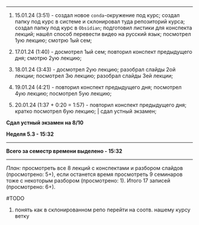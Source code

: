 ___
1. 15.01.24 (3:51) - создал новое `conda`-окружение под курс; создал папку под курс в системе и склонировал туда репозиторий курса; создал папку под курс в `Obsidian`; подготовил листики для конспекта лекций; нашёл способ перевести видео на русский язык; посмотрел 1ую лекцию; смотрю 1ый сем;

2. 17.01.24 (1:40) - досмотрел 1ый сем; повторил конспект предыдущего дня; смотрю 2ую лекцию;

3. 18.01.24 (3:43) - досмотрел 2ую лекцию; разобрал слайды 2ой лекции; посмотрел 3ю лекцию; разобрал слайды 3ей лекции;

4. 19.01.24 (4:21) - повторил конспект предыдущего дня; посмотрел 4ую лекцию; посмотрел 5ую лекцию;

5. 20.01.24 (1:37 + 0:20 = 1:57) - повторил конспект предыдущего дня; кратко посмотрел 6ую лекцию; | сдал устный экзамен;

**Сдал устный экзамен на 8/10**

**Неделя 5.3 - 15:32**
___
**Всего за семестр времени выделено - 15:32**
___

*План:* просмотреть все 8 лекций с конспектами и разбором слайдов (просмотрено: 5+), если останется время просмотреть 9 семинаров тоже с некоторым разбором (просмотрено: 1). Итого 17 записей (просмотрено: 6+).

#TODO
1. понять как в склонированном репо перейти на соотв. нашему курсу ветку